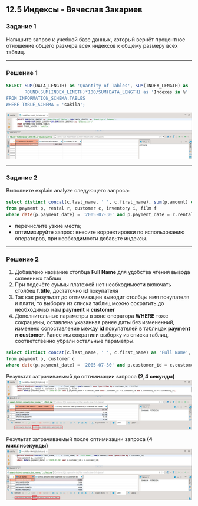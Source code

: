 ## 12.5 Индексы - Вячеслав Закариев

### Задание 1

Напишите запрос к учебной базе данных, который вернёт процентное отношение общего размера всех индексов к общему размеру всех таблиц.

---

### Решение 1

```sql
SELECT SUM(DATA_LENGTH) as 'Quantity of Tables', SUM(INDEX_LENGTH) as 'Quantity of Indexes,
       ROUND(SUM(INDEX_LENGTH)*100/SUM(DATA_LENGTH) as 'Indexes in %'
FROM INFORMATION_SCHEMA.TABLES
WHERE TABLE_SCHEMA = 'sakila';
```
![index1](https://github.com/SlavaZakariev/netology/blob/587fd0d5276dadcc7b7b2a5a437046c24cbea165/db/12.5_indexes/resources/index_1.1.jpg)

---

### Задание 2

Выполните explain analyze следующего запроса:
```sql
select distinct concat(c.last_name, ' ', c.first_name), sum(p.amount) over (partition by c.customer_id, f.title)
from payment p, rental r, customer c, inventory i, film f
where date(p.payment_date) = '2005-07-30' and p.payment_date = r.rental_date and r.customer_id = c.customer_id and i.inventory_id = r.inventory_id
```
- перечислите узкие места;
- оптимизируйте запрос: внесите корректировки по использованию операторов, при необходимости добавьте индексы.

---

### Решение 2

1. Добавлено название столбца **Full Name** для удобства чтения вывода склеенных таблиц
2. При подсчёте суммы платежей нет необходимости включать столбец **f.title**, достаточно **id** покупателя
3. Так как результат до оптимизации выводит столбцы имя покупателя и плати, то выборку из списка таблиц можно сократить до необходимых нам **payment** и **customer**
4. Дополнительные параметры в зоне оператора **WHERE** тоже сокращены, оставлена указанная ранее даты без измененний, изменено сопоставление между **id** покупателей в таблицах **payment** и **customer**. Ранее мы сократили выборку из списка таблиц, соответственно убрали остальные параметры.

```sql
select distinct concat(c.last_name, ' ', c.first_name) as 'Full Name', sum(p.amount) over (c.customer_id)
from payment p, customer c
where date(p.payment_date) = '2005-07-30' and p.customer_id = c.customer_id;
```
Результат затрачиваемый до оптимизации запроса **(2,4 секунды)**
![index2](https://github.com/SlavaZakariev/netology/blob/587fd0d5276dadcc7b7b2a5a437046c24cbea165/db/12.5_indexes/resources/index_1.2.jpg)

Результат затрачиваемый после оптимизации запроса **(4 миллисекунды)**
![index3](https://github.com/SlavaZakariev/netology/blob/587fd0d5276dadcc7b7b2a5a437046c24cbea165/db/12.5_indexes/resources/index_1.3.jpg)

